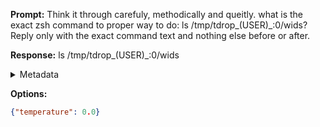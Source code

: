 **Prompt:**
Think it through carefuly, methodically and queitly. what is the exact zsh command to proper way to do: ls /tmp/tdrop_$($USER)_:0/wids?
Reply only with the exact command text and nothing else before or after.

**Response:**
ls /tmp/tdrop_$($USER)_:0/wids

<details><summary>Metadata</summary>

- Duration: 1024 ms
- Datetime: 2023-08-04T16:17:42.259940
- Model: gpt-3.5-turbo-0613

</details>

**Options:**
```json
{"temperature": 0.0}
```

